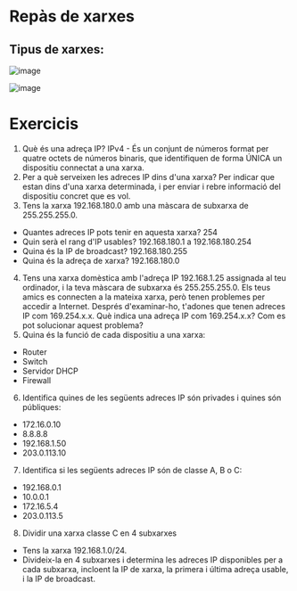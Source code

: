 # Repàs de xarxes

## Tipus de xarxes:

![image](https://github.com/user-attachments/assets/16f3b886-4a49-4fe8-b8f9-7c42e205e08c)

![image](https://github.com/user-attachments/assets/753709ea-5f41-4f5d-ae8d-5e21cf599f7f)

# Exercicis

1. Què és una adreça IP?
    IPv4 - És un conjunt de números format per quatre octets de números binaris, que identifiquen      de forma ÚNICA un dispositiu connectat a una xarxa.
2. Per a què serveixen les adreces IP dins d'una xarxa?
    Per indicar que estan dins d'una xarxa determinada, i per enviar i rebre informació del     
    dispositiu concret que es vol.
3. Tens la xarxa 192.168.180.0 amb una màscara de subxarxa de 255.255.255.0.
  - Quantes adreces IP pots tenir en aquesta xarxa? 254
  - Quin serà el rang d'IP usables? 192.168.180.1 a 192.168.180.254
  - Quina és la IP de broadcast? 192.168.180.255
  - Quina és la adreça de xarxa? 192.168.180.0
4. Tens una xarxa domèstica amb l'adreça IP 192.168.1.25 assignada al teu ordinador, i la teva màscara de subxarxa és 255.255.255.0. Els teus amics es connecten a la mateixa xarxa, però tenen problemes per accedir a Internet. Després d'examinar-ho, t'adones que tenen adreces IP com 169.254.x.x. Què indica una adreça IP com 169.254.x.x? Com es pot solucionar aquest problema?
5. Quina és la funció de cada dispositiu a una xarxa:
  - Router
  - Switch
  - Servidor DHCP
  - Firewall
6. Identifica quines de les següents adreces IP són privades i quines són públiques:
  - 172.16.0.10
  - 8.8.8.8
  - 192.168.1.50
  - 203.0.113.10
7. Identifica si les següents adreces IP són de classe A, B o C:
  - 192.168.0.1
  - 10.0.0.1
  - 172.16.5.4
  - 203.0.113.5
8. Dividir una xarxa classe C en 4 subxarxes
  - Tens la xarxa 192.168.1.0/24.
  - Divideix-la en 4 subxarxes i determina les adreces IP disponibles per a cada subxarxa, incloent la IP de xarxa, la primera i última adreça usable, i la IP de broadcast.
